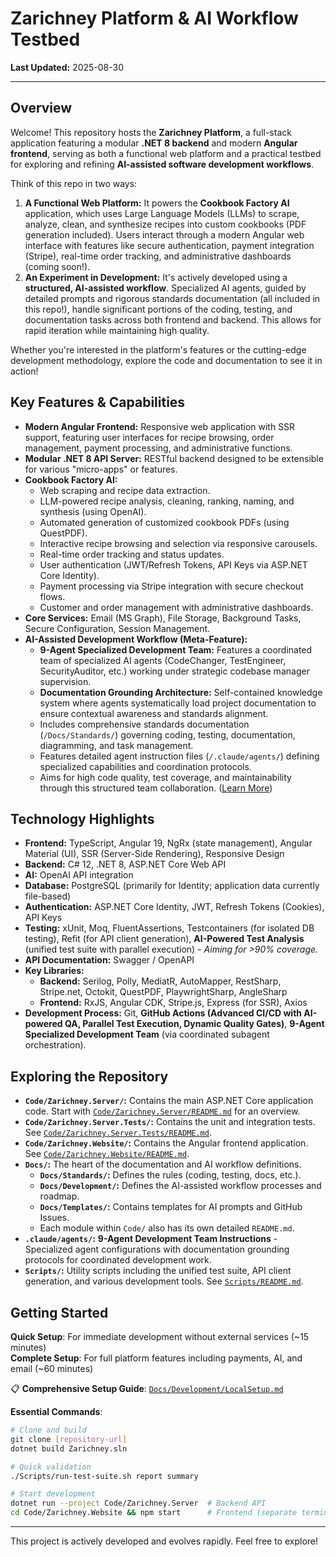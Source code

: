 # Zarichney Platform & AI Workflow Testbed

**Last Updated:** 2025-08-30  

---

## Overview

Welcome! This repository hosts the **Zarichney Platform**, a full-stack application featuring a modular **.NET 8 backend** and modern **Angular frontend**, serving as both a functional web platform and a practical testbed for exploring and refining **AI-assisted software development workflows**.

Think of this repo in two ways:

1.  **A Functional Web Platform:** It powers the **Cookbook Factory AI** application, which uses Large Language Models (LLMs) to scrape, analyze, clean, and synthesize recipes into custom cookbooks (PDF generation included). Users interact through a modern Angular web interface with features like secure authentication, payment integration (Stripe), real-time order tracking, and administrative dashboards (coming soon!).
2.  **An Experiment in Development:** It's actively developed using a **structured, AI-assisted workflow**. Specialized AI agents, guided by detailed prompts and rigorous standards documentation (all included in this repo!), handle significant portions of the coding, testing, and documentation tasks across both frontend and backend. This allows for rapid iteration while maintaining high quality.

Whether you're interested in the platform's features or the cutting-edge development methodology, explore the code and documentation to see it in action!

## Key Features & Capabilities

* **Modern Angular Frontend:** Responsive web application with SSR support, featuring user interfaces for recipe browsing, order management, payment processing, and administrative functions.
* **Modular .NET 8 API Server:** RESTful backend designed to be extensible for various "micro-apps" or features.
* **Cookbook Factory AI:**
    * Web scraping and recipe data extraction.
    * LLM-powered recipe analysis, cleaning, ranking, naming, and synthesis (using OpenAI).
    * Automated generation of customized cookbook PDFs (using QuestPDF).
    * Interactive recipe browsing and selection via responsive carousels.
    * Real-time order tracking and status updates.
    * User authentication (JWT/Refresh Tokens, API Keys via ASP.NET Core Identity).
    * Payment processing via Stripe integration with secure checkout flows.
    * Customer and order management with administrative dashboards.
* **Core Services:** Email (MS Graph), File Storage, Background Tasks, Secure Configuration, Session Management.
* **AI-Assisted Development Workflow (Meta-Feature):**
    * **9-Agent Specialized Development Team:** Features a coordinated team of specialized AI agents (CodeChanger, TestEngineer, SecurityAuditor, etc.) working under strategic codebase manager supervision.
    * **Documentation Grounding Architecture:** Self-contained knowledge system where agents systematically load project documentation to ensure contextual awareness and standards alignment.
    * Includes comprehensive standards documentation (`/Docs/Standards/`) governing coding, testing, documentation, diagramming, and task management.
    * Features detailed agent instruction files (`/.claude/agents/`) defining specialized capabilities and coordination protocols.
    * Aims for high code quality, test coverage, and maintainability through this structured team collaboration. ([Learn More](./Docs/Development/README.md))

## Technology Highlights

* **Frontend:** TypeScript, Angular 19, NgRx (state management), Angular Material (UI), SSR (Server-Side Rendering), Responsive Design
* **Backend:** C# 12, .NET 8, ASP.NET Core Web API
* **AI:** OpenAI API integration
* **Database:** PostgreSQL (primarily for Identity; application data currently file-based)
* **Authentication:** ASP.NET Core Identity, JWT, Refresh Tokens (Cookies), API Keys
* **Testing:** xUnit, Moq, FluentAssertions, Testcontainers (for isolated DB testing), Refit (for API client generation), **AI-Powered Test Analysis** (unified test suite with parallel execution) - *Aiming for >90% coverage.*
* **API Documentation:** Swagger / OpenAPI
* **Key Libraries:** 
    * **Backend:** Serilog, Polly, MediatR, AutoMapper, RestSharp, Stripe.net, Octokit, QuestPDF, PlaywrightSharp, AngleSharp
    * **Frontend:** RxJS, Angular CDK, Stripe.js, Express (for SSR), Axios
* **Development Process:** Git, **GitHub Actions (Advanced CI/CD with AI-powered QA, Parallel Test Execution, Dynamic Quality Gates)**, **9-Agent Specialized Development Team** (via coordinated subagent orchestration).

## Exploring the Repository

* **`Code/Zarichney.Server/`:** Contains the main ASP.NET Core application code. Start with [`Code/Zarichney.Server/README.md`](./Code/Zarichney.Server/README.md) for an overview.
* **`Code/Zarichney.Server.Tests/`:** Contains the unit and integration tests. See [`Code/Zarichney.Server.Tests/README.md`](./Code/Zarichney.Server.Tests/README.md).
* **`Code/Zarichney.Website/`:** Contains the Angular frontend application. See [`Code/Zarichney.Website/README.md`](./Code/Zarichney.Website/README.md).
* **`Docs/`:** The heart of the documentation and AI workflow definitions.
    * **`Docs/Standards/`:** Defines the rules (coding, testing, docs, etc.).
    * **`Docs/Development/`:** Defines the AI-assisted workflow processes and roadmap.
    * **`Docs/Templates/`:** Contains templates for AI prompts and GitHub Issues.
    * Each module within `Code/` also has its own detailed `README.md`.
* **`.claude/agents/`:** **9-Agent Development Team Instructions** - Specialized agent configurations with documentation grounding protocols for coordinated development work.
* **`Scripts/`:** Utility scripts including the unified test suite, API client generation, and various development tools. See [`Scripts/README.md`](./Scripts/README.md).

## Getting Started

**Quick Setup**: For immediate development without external services (~15 minutes)  
**Complete Setup**: For full platform features including payments, AI, and email (~60 minutes)

📋 **Comprehensive Setup Guide**: [`Docs/Development/LocalSetup.md`](./Docs/Development/LocalSetup.md)

**Essential Commands**:
```bash
# Clone and build
git clone [repository-url]
dotnet build Zarichney.sln

# Quick validation
./Scripts/run-test-suite.sh report summary

# Start development
dotnet run --project Code/Zarichney.Server  # Backend API
cd Code/Zarichney.Website && npm start      # Frontend (separate terminal)
```

---

This project is actively developed and evolves rapidly. Feel free to explore!
